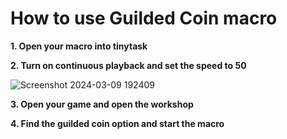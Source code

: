 # How to use Guilded Coin macro
**1. Open your macro into tinytask**

**2. Turn on continuous playback and set the speed to 50**

![Screenshot 2024-03-09 192409](https://github.com/DRZZ40000/Sol-Rng-Macros/assets/162851506/e9177619-6f5f-4686-9b38-8a1f5943263f)

**3. Open your game and open the workshop**

**4. Find the guilded coin option and start the macro**
